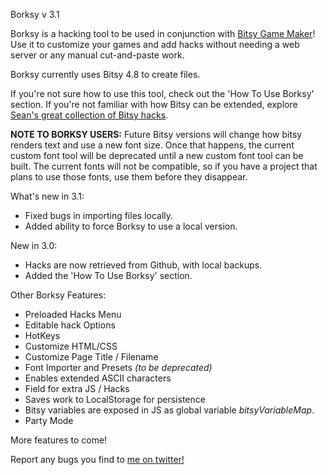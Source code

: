 Borksy v 3.1

Borksy is a hacking tool to be used in conjunction with [Bitsy Game Maker](https://ledoux.itch.io/bitsy)! Use it to customize your games and add hacks without needing a web server or any manual cut-and-paste work.

Borksy currently uses Bitsy 4.8 to create files.

If you're not sure how to use this tool, check out the 'How To Use Borksy' section. If you're not familiar with how Bitsy can be extended, explore [Sean's great collection of Bitsy hacks](https://github.com/seleb/bitsy-hacks/).

**NOTE TO BORKSY USERS:** Future Bitsy versions will change how bitsy renders text and use a new font size. Once that happens, the current custom font tool will be deprecated until a new custom font tool can be built. The current fonts will not be compatible, so if you have a project that plans to use those fonts, use them before they disappear.

What's new in 3.1:

* Fixed bugs in importing files locally.
* Added ability to force Borksy to use a local version.

New in 3.0:

* Hacks are now retrieved from Github, with local backups.
* Added the 'How To Use Borksy' section.

Other Borksy Features:

* Preloaded Hacks Menu
* Editable hack Options
* HotKeys
* Customize HTML/CSS
* Customize Page Title / Filename
* Font Importer and Presets *(to be deprecated)*
* Enables extended ASCII characters
* Field for extra JS / Hacks
* Saves work to LocalStorage for persistence
* Bitsy variables are exposed in JS as global variable *bitsyVariableMap*.
* Party Mode

More features to come!

Report any bugs you find to [me on twitter!](https://twitter.com/AYolland)
